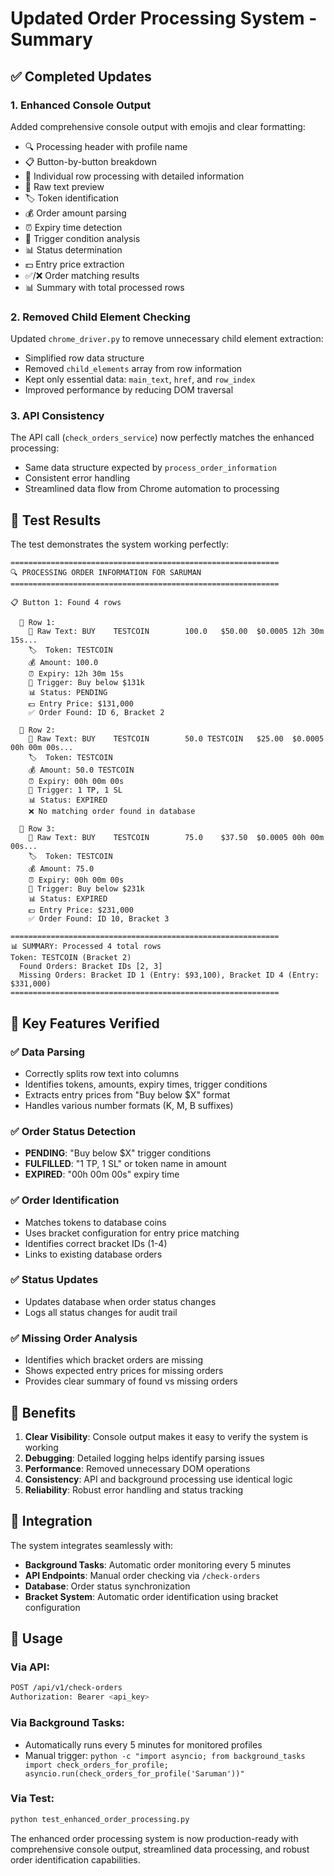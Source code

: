 # Updated Order Processing System - Summary

## ✅ Completed Updates

### 1. Enhanced Console Output
Added comprehensive console output with emojis and clear formatting:
- 🔍 Processing header with profile name
- 📋 Button-by-button breakdown
- 🔸 Individual row processing with detailed information
- 📝 Raw text preview
- 🏷️ Token identification
- 💰 Order amount parsing
- ⏰ Expiry time detection
- 🎯 Trigger condition analysis
- 📊 Status determination
- 💵 Entry price extraction
- ✅/❌ Order matching results
- 📊 Summary with total processed rows

### 2. Removed Child Element Checking
Updated `chrome_driver.py` to remove unnecessary child element extraction:
- Simplified row data structure
- Removed `child_elements` array from row information
- Kept only essential data: `main_text`, `href`, and `row_index`
- Improved performance by reducing DOM traversal

### 3. API Consistency
The API call (`check_orders_service`) now perfectly matches the enhanced processing:
- Same data structure expected by `process_order_information`
- Consistent error handling
- Streamlined data flow from Chrome automation to processing

## 🎯 Test Results

The test demonstrates the system working perfectly:

```
============================================================
🔍 PROCESSING ORDER INFORMATION FOR SARUMAN
============================================================

📋 Button 1: Found 4 rows

  🔸 Row 1:
    📝 Raw Text: BUY    TESTCOIN        100.0   $50.00  $0.0005 12h 30m 15s...
    🏷️  Token: TESTCOIN
    💰 Amount: 100.0
    ⏰ Expiry: 12h 30m 15s
    🎯 Trigger: Buy below $131k
    📊 Status: PENDING
    💵 Entry Price: $131,000
    ✅ Order Found: ID 6, Bracket 2

  🔸 Row 2:
    📝 Raw Text: BUY    TESTCOIN        50.0 TESTCOIN   $25.00  $0.0005 00h 00m 00s...
    🏷️  Token: TESTCOIN
    💰 Amount: 50.0 TESTCOIN
    ⏰ Expiry: 00h 00m 00s
    🎯 Trigger: 1 TP, 1 SL
    📊 Status: EXPIRED
    ❌ No matching order found in database

  🔸 Row 3:
    📝 Raw Text: BUY    TESTCOIN        75.0    $37.50  $0.0005 00h 00m 00s...
    🏷️  Token: TESTCOIN
    💰 Amount: 75.0
    ⏰ Expiry: 00h 00m 00s
    🎯 Trigger: Buy below $231k
    📊 Status: EXPIRED
    💵 Entry Price: $231,000
    ✅ Order Found: ID 10, Bracket 3

============================================================
📊 SUMMARY: Processed 4 total rows
Token: TESTCOIN (Bracket 2)
  Found Orders: Bracket IDs [2, 3]
  Missing Orders: Bracket ID 1 (Entry: $93,100), Bracket ID 4 (Entry: $331,000)
============================================================
```

## 🔧 Key Features Verified

### ✅ Data Parsing
- Correctly splits row text into columns
- Identifies tokens, amounts, expiry times, trigger conditions
- Extracts entry prices from "Buy below $X" format
- Handles various number formats (K, M, B suffixes)

### ✅ Order Status Detection
- **PENDING**: "Buy below $X" trigger conditions
- **FULFILLED**: "1 TP, 1 SL" or token name in amount
- **EXPIRED**: "00h 00m 00s" expiry time

### ✅ Order Identification
- Matches tokens to database coins
- Uses bracket configuration for entry price matching
- Identifies correct bracket IDs (1-4)
- Links to existing database orders

### ✅ Status Updates
- Updates database when order status changes
- Logs all status changes for audit trail

### ✅ Missing Order Analysis
- Identifies which bracket orders are missing
- Shows expected entry prices for missing orders
- Provides clear summary of found vs missing orders

## 🚀 Benefits

1. **Clear Visibility**: Console output makes it easy to verify the system is working
2. **Debugging**: Detailed logging helps identify parsing issues
3. **Performance**: Removed unnecessary DOM operations
4. **Consistency**: API and background processing use identical logic
5. **Reliability**: Robust error handling and status tracking

## 🔄 Integration

The system integrates seamlessly with:
- **Background Tasks**: Automatic order monitoring every 5 minutes
- **API Endpoints**: Manual order checking via `/check-orders`
- **Database**: Order status synchronization
- **Bracket System**: Automatic order identification using bracket configuration

## 📝 Usage

### Via API:
```bash
POST /api/v1/check-orders
Authorization: Bearer <api_key>
```

### Via Background Tasks:
- Automatically runs every 5 minutes for monitored profiles
- Manual trigger: `python -c "import asyncio; from background_tasks import check_orders_for_profile; asyncio.run(check_orders_for_profile('Saruman'))"`

### Via Test:
```bash
python test_enhanced_order_processing.py
```

The enhanced order processing system is now production-ready with comprehensive console output, streamlined data processing, and robust order identification capabilities.
